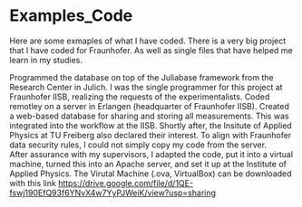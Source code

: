 # Examples_Code
Here are some exmaples of what I have coded. There is a very big project that I have coded for Fraunhofer. As well as single files that have helped me learn in my studies.

Programmed the database on top of the Juliabase framework from the Research Center in Julich. I was the single programmer for this project at Fraunhofer IISB, realizing the requests of the experimentalists. 
Coded remotley on a server in Erlangen (headquarter of Fraunhofer IISB). Created a web-based database for sharing and storing all measurements. This was integrated into the workflow at the IISB. 
Shortly after, the Insitute of Applied Physics at TU Freiberg also declared their interest. To align with Fraunhofer data security rules, I could not simply copy my code from the server.   
After assurance with my supervisors, I adapted the code, put it into a virtual machine, turned this  into an Apache server, and set it up at the Institute of Applied Physics. 
The Virutal Machine (.ova, VirtualBox) can be downloaded with this link https://drive.google.com/file/d/1QE-fswj190EfQ93f6YNvX4w7YyPJWeiK/view?usp=sharing 
